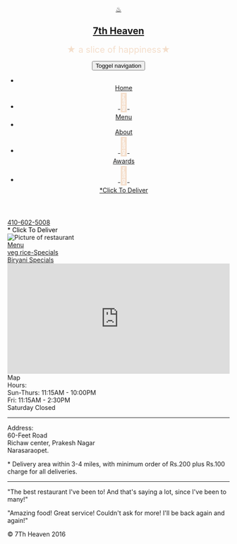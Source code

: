 <!doctype html>
<html lang="en">
  <head>
    <meta charset="utf-8">
    <meta http-equiv="X-UA-Compatible" content="IE=edge">
    <meta name="viewport" content="width=device-width, initial-scale=1">
    <title>7th Heaven</title>
    <link rel="stylesheet" href="css/bootstrap.min.css">
    <link rel="stylesheet" href="C:\Users\DELL\Desktop\rest\styl.css">
    <link href='https://fonts.googleapis.com/css?family=Oxygen:400,300,700' rel='stylesheet' type='text/css'>
    <link href='https://fonts.googleapis.com/css?family=Lora' rel='stylesheet' type='text/css'>
    <script src='https://kit.fontawesome.com/a076d05399.js'></script>
  </head>
<body>
	<header>
  		<nav id="header-nav" class="navbar navbar-default">
  			<div class="container">
  				<div class="navbar-header">
  					<a href="restaurant.html" class="pull-left visible-md visible-lg">
  						<div id="logo-img">&#9832;</div>
          			</a>
          			<div class="navbar-brand">
          				<a href="resturant.html"><h1>7th Heaven</h1></a>
          				<p>
          					<span style='font-size:20px; color:#F4DECB;'>&#9733; a slice of happiness&#9733;</span>
            			</p>
          			</div>
        		</div>
        		<button type="button" class="navbar-toggle collapsed" data-toggle="collapse" data-target="#collapsable-nav" aria-expanded="false">
        			<span class="sr-only">Toggel navigation</span>
          			<span class="icon-bar"></span>
          			<span class="icon-bar"></span>
          			<span class="icon-bar"></span>
        		</button>
        		<div id="collapsable-nav" class="collapse navbar-collapse">
        			<ul id="nav-list" class="nav navbar-nav navbar-right">
                <li class="visible-xs">
                  <a href="resturant.html">
                    <span class="glyphicon glyphicon-home" style='font-size:40px;color:#F4DECB'></span><br> Home</a>
                </li>
        				<li>
        					<a href="menu-categories.html">
        						<span style='font-size:40px;color:#F4DECB' class='fas' >&#xf2e7;</span><br class="hidden-xs">Menu
        					</a>
              			</li>
              			<li>
              				<a href="about.html">
                				<span style='font-size:40px;color:#F4DECB'class="glyphicon glyphicon-info-sign"></span><br class="hidden-xs">About
                			</a>
              			</li>
              			<li>
              				<a href="awards.html">
                				<span style='font-size:40px;color:#F4DECB' class='fas'>&#xf0a3;</span><br class="hidden-xs">Awards
                			</a>
              			</li>
              			<li id="phone" class="hidden-xs">
                			<a href="tel:410-602-5008">
                  				<span style='font-size:40px;color:#F4DECB' class='fas'>&#xf0d1;</span><br class="hidden-xs"> *Click To Deliver
                  			</a>
                		</li>
              		</ul>
            	</div>
        	</div>
    	</nav>
    </header>
  <div id="call-btn" class="visible-xs">
    <a class="btn" href="tel:410-602-5008">
    <span class="glyphicon glyphicon-earphone"></span>
    410-602-5008
    </a>
  </div>
  <div id="xs-deliver" class="text-center visible-xs" style="color: black">* Click To Deliver</div>

  <div id="main-content" class="container">
    <div class="jumbotron">
      <img src="images/jumbotron_768.jpg" alt="Picture of restaurant" class="img-responsive visible-xs">
    </div>
    <div id="home-tiles" class="row">
    	<div class="col-md-3 col-sm-4 col-xs-6 col-xxs-12">
    		<a href="menu-categories.html"><div id="menu-titles"><span>Menu</span>
    		</div></a>
    	</div>
    	<div class="col-md-3 col-sm-4 col-xs-6 col-xxs-12">
    		<a href="specials.html"><div id="specials-titles"><span>veg rice-Specials</span></div></a>
    	</div>
    	<div class="col-md-3 col-sm-4 col-xs-6 col-xxs-12">
    		<a href="nonveg.html"><div id="covid-titles"><span>Biryani Specials</span></div></a>
    	</div>
    	<div class="col-md-3 col-sm-4 col-xs-6 col-xxs-12">
    		<a href="https://goo.gl/maps/5uaahcWN47Hc2J1f6" target="_blank"></a>
    		<div id="map-titles">
    			<iframe src="https://www.google.com/maps/embed?pb=!1m18!1m12!1m3!1d3830.837248671962!2d80.04418561361801!3d16.228804639455202!2m3!1f0!2f0!3f0!3m2!1i1024!2i768!4f13.1!3m3!1m2!1s0x3a4a812272791b89%3A0x6ea48a9037d634ad!2s7th%20Heaven!5e0!3m2!1sen!2sin!4v1596138592742!5m2!1sen!2sin" width="100%" height="250" frameborder="0" style="border:0;" allowfullscreen="" aria-hidden="false" tabindex="0"></iframe>
    			<span>Map</span>
    		</div>
    	</div>
    </div>
  </div>

<footer class="panel-footer">
      <div class="container">
        <div class="row">
          <section id="hours" class="col-sm-4">
            <span>Hours:</span><br>
            Sun-Thurs: 11:15AM - 10:00PM<br>
                Fri: 11:15AM - 2:30PM<br>
                Saturday Closed
                <hr class="visible-xs">
            </section>
            <section id="address" class="col-sm-4">
                <span>Address:</span><br>
                60-Feet Road<br>
                Richaw center, Prakesh Nagar<br>
                Narasaraopet.
                <p>* Delivery area within 3-4 miles, with minimum order of Rs.200 plus Rs.100 charge for all deliveries.</p>
                <hr class="visible-xs">
            </section>
            <section id="testimonials" class="col-sm-4">
                <p>"The best restaurant I've been to! And that's saying a lot, since I've been to many!"</p>
                <p>"Amazing food! Great service! Couldn't ask for more! I'll be back again and again!"</p>
            </section>
          </div>
          <div class="text-center">&copy; 7Th Heaven 2016</div>
      </div>
    </div>
  </footer>

  <!-- jQuery (Bootstrap JS plugins depend on it) -->
  <script src="js/jquery-2.1.4.min.js"></script>
  <script src="js/bootstrap.min.js"></script>
  <script src="js/script.js"></script>
</body>
</html>

